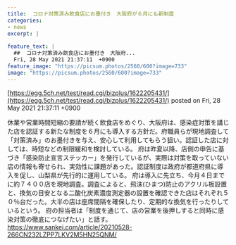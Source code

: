 ```yaml
---
title:  コロナ対策済み飲食店にお墨付き　大阪府が６月にも新制度  
categories:
- news
excerpt: |
  
feature_text: |
  ##  コロナ対策済み飲食店にお墨付き　大阪府...
  Fri, 28 May 2021 21:37:11  +0900
feature_image: "https://picsum.photos/2560/600?image=733"
image: "https://picsum.photos/2560/600?image=733"
---
```


[https://egg.5ch.net/test/read.cgi/bizplus/1622205431/](https://egg.5ch.net/test/read.cgi/bizplus/1622205431/)
posted on Fri, 28 May 2021 21:37:11  +0900

<!--more-->

休業や営業時間短縮の要請が続く飲食店をめぐり、大阪府は、感染症対策を講じた店を認証する新たな制度を６月にも導入する方針だ。府職員らが現地調査して「対策済み」のお墨付きを与え、安心して利用してもらう狙い。認証した店に対しては、時短などの制限緩和を検討している。 府は昨夏以降、店側の申告に基づき「感染防止宣言ステッカー」を発行しているが、実際は対策を取っていない店の情報も寄せられ、実効性に課題があった。認証制度は政府が都道府県に導入を促し、山梨県が先行的に運用している。 府は導入に先立ち、今月４日までに約７４００店を現地調査。調査によると、飛沫(ひまつ)防止のアクリル板設置と、換気の目安となる二酸化炭素濃度測定器の設置を確認できた店はそれぞれ５０％台だった。大半の店は座席間隔を確保したり、定期的な換気を行ったりしているという。 府の担当者は「制度を通じて、店の営業を後押しすると同時に感染対策の徹底につなげたい」と話す。 https://www.sankei.com/article/20210528-266CN232LZPP7LKV2M5HN25QNM/
